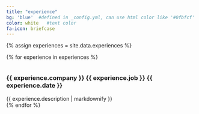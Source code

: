 ```yaml
---
title: "experience"
bg: 'blue'  #defined in _config.yml, can use html color like '#0fbfcf'
color: white   #text color
fa-icon: briefcase
---
```


{% assign experiences = site.data.experiences %}

{% for experience in experiences %}
<div class="row">
  <div class="small column">
    <h3>
      {{ experience.company }}
      <span class="heading-font-size">{{ experience.job }}</span>
      <span class="heading-font-size">{{ experience.date }}</span>
    </h3>
  </div>
  <div class="big column">
    {{ experience.description | markdownify }}

  </div>
</div>
{% endfor %}
